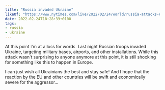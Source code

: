 ```yaml
---
title: "Russia invaded Ukraine"
likeOf: "https://www.nytimes.com/live/2022/02/24/world/russia-attacks-ukraine"
date: 2022-02-24T18:28:39+0100
tags:
- russia
- ukraine
---
```

At this point I'm at a loss for words. Last night Russian troops invaded Ukraine, targeting military bases, airports, and other installations. While this attack wasn't surprising to anyone anymore at this point, it is still shocking for something like this to happen in Europe.

I can just wish all Ukrainians the best and stay safe! And I hope that the reaction by the EU and other countries will be swift and economically severe for the aggressor...